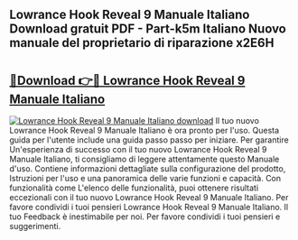 ## Lowrance Hook Reveal 9 Manuale Italiano Download gratuit PDF - Part-k5m Italiano Nuovo manuale del proprietario di riparazione x2E6H

# <h2><a href="http://df9dgh.blite.top/?on=Lowrance+Hook+Reveal+9+Manuale+Italiano">🔗Download 👉🔴 Lowrance Hook Reveal 9 Manuale Italiano</a></h2>

[![Lowrance Hook Reveal 9 Manuale Italiano download](https://i.imgur.com/lujVjoI.png)](http://df9dgh.blite.top/?on=Lowrance+Hook+Reveal+9+Manuale+Italiano)
Il tuo nuovo Lowrance Hook Reveal 9 Manuale Italiano è ora pronto per l'uso. Questa guida per l'utente include una guida passo passo per iniziare. Per garantire Un'esperienza di successo con il tuo nuovo Lowrance Hook Reveal 9 Manuale Italiano, ti consigliamo di leggere attentamente questo Manuale d'uso. Contiene informazioni dettagliate sulla configurazione del prodotto, Istruzioni per l'uso e una panoramica delle varie funzioni e capacità. Con funzionalità come L'elenco delle funzionalità, puoi ottenere risultati eccezionali con il tuo nuovo Lowrance Hook Reveal 9 Manuale Italiano. Per favore condividi i tuoi pensieri Lowrance Hook Reveal 9 Manuale Italiano. Il tuo Feedback è inestimabile per noi. Per favore condividi i tuoi pensieri e suggerimenti.
